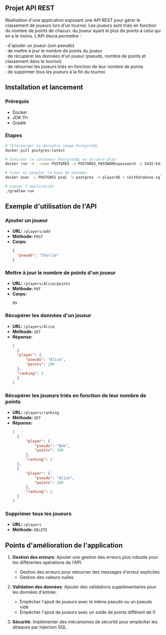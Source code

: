 ## Projet API REST

Réalisation d'une application exposant une API REST pour gérer le classement de joueurs lors d'un tournoi.
Les joueurs sont triés en fonction du nombre de points de chacun: du joueur ayant le plus de points à celui qui en a le moins.
L'API devra permettre :<br>

·           d'ajouter un joueur (son pseudo)<br>
·           de mettre à jour le nombre de points du joueur<br>
·           de récupérer les données d'un joueur (pseudo, nombre de points et classement dans le tournoi)<br>
·           de retourner les joueurs triés en fonction de leur nombre de points<br>
·           de supprimer tous les joueurs à la fin du tournoi<br>




## Installation et lancement

### Prérequis

- Docker
- JDK 11+
- Gradle

### Etapes

```bash
# Télécharger la dernière image PostgreSQL
docker pull postgres:latest

# Exécuter le conteneur PostgreSQL en arrière-plan
docker run -d --name POSTGRES -e POSTGRES_PASSWORD=password -p 5432:5432 postgres

# Créer et peupler la base de données
docker exec -i POSTGRES psql -U postgres -d playerdb < initDatabase.sql

# Lancer l'application
./gradlew run
```


## Exemple d'utilisation de l'API


### Ajouter un joueur
- **URL:** `/players/add`
- **Méthode:** `POST`
- **Corps:**
  ```json
  {
    "pseudo": "Charlie"
  }
  ```

### Mettre à jour le nombre de points d'un joueur
- **URL:** `/players/Alice/points`
- **Méthode:** `PUT`
- **Corps:**
  ```
  99
  ```

### Récupérer les données d'un joueur
- **URL:** `/players/Alice`
- **Méthode:** `GET`
- **Réponse:**
  ```json
  [
    {
    "player": {
        "pseudo": "Alice",
        "points": 100
    },
    "ranking": 2
    }
  ]
    ```

### Récupérer les joueurs triés en fonction de leur nombre de points
- **URL:** `/players/ranking`
- **Méthode:** `GET`
- **Réponse:**
  ```json
  [
    {
        "player": {
            "pseudo": "Bob",
            "points": 200
        },
        "ranking": 1
    },
    {
        "player": {
            "pseudo": "Alice",
            "points": 100
        },
        "ranking": 2
    }
  ]
    ```
  
### Supprimer tous les joueurs
- **URL:** `/players`
- **Méthode:** `DELETE`


## Points d'amélioration de l'application

1. **Gestion des erreurs**: Ajouter une gestion des erreurs plus robuste pour les différentes opérations de l'API:
    - Gestion des erreurs pour retourner des messages d'erreur explicites
    - Gestion des valeurs nulles

2. **Validation des données**: Ajouter des validations supplémentaires pour les données d'entrée:
    - Empêcher l'ajout de joueurs avec le même pseudo ou un pseudo vide
    - Empêcher l'ajout de joueurs avec un solde de points différent de 0

3. **Sécurité**: Implémenter des mécanismes de sécurité pour empêcher les attaques par injection SQL.








